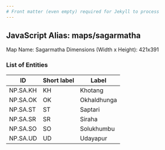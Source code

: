 ```yaml
---
# Front matter (even empty) required for Jekyll to process
---
```


## JavaScript Alias: maps/sagarmatha

Map Name: Sagarmatha
Dimensions (Width x Height): 421x391






### List of Entities

ID | Short label | Label
---|---|---|
NP.SA.KH|KH|Khotang
NP.SA.OK|OK|Okhaldhunga
NP.SA.ST|ST|Saptari
NP.SA.SR|SR|Siraha
NP.SA.SO|SO|Solukhumbu
NP.SA.UD|UD|Udayapur